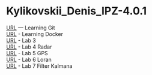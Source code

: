 # Kylikovskii_Denis_IPZ-4.0.1
[URL](https://github.com/LONGVINI/learningGit) — Learning Git <br>
[URL](https://github.com/LONGVINI/LearningDocker.git) - Learning Docker <br>
[URL](https://github.com/LONGVINI/lab3.git) - Lab 3 <br>
[URL](https://github.com/LONGVINI/Laba4.git) - Lab 4 Radar <br>
[URL](https://github.com/LONGVINI/lab5.git) - Lab 5 GPS <br>
[URL](https://github.com/LONGVINI/lab-6-Loran-.git) - Lab 6 Loran <br>
[URL](https://github.com/LONGVINI/lab7-Kalmana-.git) - Lab 7 Filter Kalmana <br>
